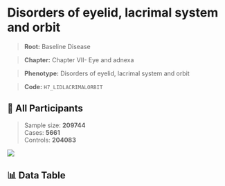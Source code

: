 # Disorders of eyelid, lacrimal system and orbit

> **Root:** Baseline Disease  

> **Chapter:** Chapter VII- Eye and adnexa  

> **Phenotype:** Disorders of eyelid, lacrimal system and orbit  

> **Code:** `H7_LIDLACRIMALORBIT`

## 🧪 All Participants  
> Sample size: **209744**  
> Cases: **5661**  
> Controls: **204083**
<img src="/Sensitive/Figures/ALL/Incidence/H7_LIDLACRIMALORBIT.png"/>

## 📊 Data Table
<CsvTableMRF src="/Sensitive/Data/ALL/Incidence/COX_H7_LIDLACRIMALORBIT.csv"/>

